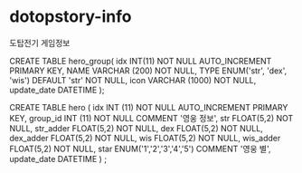 # dotopstory-info
도탑전기 게임정보

CREATE TABLE hero_group(
  idx INT(11) NOT NULL AUTO_INCREMENT PRIMARY KEY, 
  NAME VARCHAR (200) NOT NULL,
  TYPE ENUM('str', 'dex', 'wis') DEFAULT 'str' NOT NULL,
  icon VARCHAR (1000) NOT NULL,
  update_date DATETIME
);

CREATE TABLE hero (
  idx INT (11) NOT NULL AUTO_INCREMENT PRIMARY KEY,
  group_id INT (11) NOT NULL COMMENT '영웅 정보', 
  str FLOAT(5,2) NOT NULL,
  str_adder FLOAT(5,2) NOT NULL,
  dex FLOAT(5,2) NOT NULL,
  dex_adder FLOAT(5,2) NOT NULL,
  wis FLOAT(5,2) NOT NULL,
  wis_adder FLOAT(5,2) NOT NULL,
  star ENUM('1','2','3','4','5') COMMENT '영웅 별',
  update_date DATETIME
) ;
